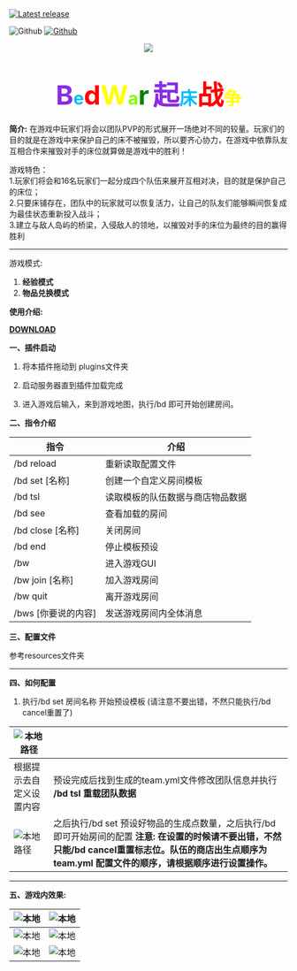 <a href="https://github.com/Sobadfish/BedWar/releases/latest" alt="Latest release">
    <img src="https://img.shields.io/github/v/release/Sobadfish/BedWar?include_prereleases" alt="Latest release">
</a>

![Github](https://img.shields.io/badge/简体中文-100%25-brightgreen)
[![Github](https://img.shields.io/badge/English-100%25-brightgreen)](https://github.com/SoBadFish/BedWar/blob/master/README.md)
<div align="center">
    <img src="./img/bed.png"/>
</div>


# <div align="center"><font size=12 color='BlueViolet'>B</font><font size = 6 color="DeepSkyBlue">e</font><font size=12 color='Red'>d</font><font size=12 color='Yellow'>W</font><font size = 6 color="Chartreuse">a</font><font size=12 color='Green'>r</font>     <font size=12 color='BlueViolet'>起</font><font size = 6 color="DeepSkyBlue">床</font><font size=12 color='Red'>战</font><font size=6 color='Yellow'>争</font> </div>

**简介:**
在游戏中玩家们将会以团队PVP的形式展开一场绝对不同的较量。玩家们的目的就是在游戏中来保护自己的床不被摧毁，所以要齐心协力，在游戏中依靠队友互相合作来摧毁对手的床位就算做是游戏中的胜利！

游戏特色：  
1.玩家们将会和16名玩家们一起分成四个队伍来展开互相对决，目的就是保护自己的床位；   
2.只要床铺存在，团队中的玩家就可以恢复活力，让自己的队友们能够瞬间恢复成为最佳状态重新投入战斗；   
3.建立与敌人岛屿的桥梁，入侵敌人的领地，以摧毁对手的床位为最终的目的赢得胜利 

------

游戏模式:  
 1. **经验模式**  
 2. **物品兑换模式**  

**使用介绍:**  

**[DOWNLOAD](https://motci.cn/view/SoBadFish/job/BedWar/)**

**一、插件启动**

1. 将本插件拖动到 plugins文件夹
2. 启动服务器直到插件加载完成


3. 进入游戏后输入，来到游戏地图，执行/bd 即可开始创建房间。



**二、指令介绍**

| 指令                | 介绍                             |
| ------------------- | -------------------------------- |
| /bd reload          | 重新读取配置文件                 |
| /bd set [名称]      | 创建一个自定义房间模板           |
| /bd tsl             | 读取模板的队伍数据与商店物品数据 |
| /bd see             | 查看加载的房间                   |
| /bd close [名称]    | 关闭房间                         |
| /bd end             | 停止模板预设                     |
| /bw                 | 进入游戏GUI                      |
| /bw join [名称]     | 加入游戏房间                     |
| /bw quit            | 离开游戏房间                     |
| /bws [你要说的内容] | 发送游戏房间内全体消息           |

**三、配置文件**

参考resources文件夹

------

**四、如何配置**

1. 执行/bd set 房间名称 开始预设模板 (请注意不要出错，不然只能执行/bd cancel重置了)

| ![本地路径](./img/5.png) |                                                                                                        |
|----------------------|----------------------------------------------------------------------------------------------------------------------------|
| 根据提示去自定义设置内容         | 预设完成后找到生成的team.yml文件修改团队信息并执行 **/bd tsl 重载团队数据**                                                                           |
| ![本地路径](./img/6.png) | 之后执行/bd set 预设好物品的生成点数量，之后执行/bd即可开始房间的配置  **注意: 在设置的时候请不要出错，不然只能/bd cancel重置标志位。队伍的商店出生点顺序为team.yml 配置文件的顺序，请根据顺序进行设置操作。** |



------

**五、游戏内效果:**

| ![本地](./img/7.jpg)   | ![本地](./img/8.jpg)   |
|----------------------|----------------------|
| ![本地](./img/9.jpg)   | ![本地](./img/10.jpg)  |
| ![本地](./img/11.jpeg) | ![本地](./img/12.jpeg) |



